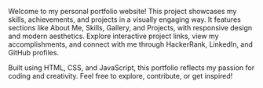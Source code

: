 Welcome to my personal portfolio website! This project showcases my skills, achievements, and projects in a visually engaging way. It features sections like About Me, Skills, Gallery, and Projects, with responsive design and modern aesthetics. Explore interactive project links, view my accomplishments, and connect with me through HackerRank, LinkedIn, and GitHub profiles.

Built using HTML, CSS, and JavaScript, this portfolio reflects my passion for coding and creativity. Feel free to explore, contribute, or get inspired!
